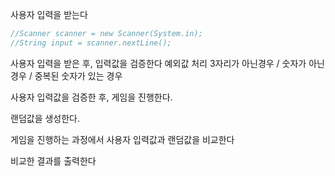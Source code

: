 사용자 입력을 받는다

```java
//Scanner scanner = new Scanner(System.in);
//String input = scanner.nextLine();
```

사용자 입력을 받은 후, 입력값을 검증한다
예외값 처리 3자리가 아닌경우 / 숫자가 아닌경우 / 중복된 숫자가 있는 경우


사용자 입력값을 검증한 후, 게임을 진행한다.

랜덤값을 생성한다.

게임을 진행하는 과정에서 사용자 입력값과 랜덤값을 비교한다

비교한 결과를 출력한다

